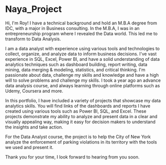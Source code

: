 # Naya_Project
Hi, I'm Roy! I have a technical background and hold an M.B.A degree from IDC, with a major in Business consulting. 
In the M.B.A, I was in an entrepreneurship program where I revealed the Data world. This led me to transform to Data Analysis.  

I am a data analyst with experience using various tools and technologies to collect, organize, and analyze data to inform business decisions. I've vast experience in SQL, Excel, Power BI, and have a solid understanding of data analytics techniques such as dashboard building, report writing, data mining, data merging & modeling, statistics, and critical thinking.
I'm passionate about data, challenge my skills and knowledge and have a high will to solve problems and challenge my skills. I took a year ago an advance data analysis course, and always learning through online platforms such as Udemy, Coursera and more.

In this portfolio, I have included a variety of projects that showcase my data analytics skills. You will find links of the dashboards and reports I have created using various tools such as Power BI, SQL, and Excel. 
These projects demonstrate my ability to analyze and present data in a clear and visually appealing way, making it easy for decision makers to understand the insights and take action.

For the Data Analyst course, the project is to help the City of New York analyze the enforcement of parking violations in its territory with the tools we used and present it.

Thank you for your time, I look forward to hearing from you soon.
